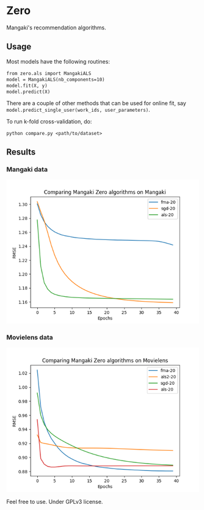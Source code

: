 # Zero

Mangaki's recommendation algorithms.

## Usage

Most models have the following routines:

    from zero.als import MangakiALS
    model = MangakiALS(nb_components=10)
    model.fit(X, y)
    model.predict(X)

There are a couple of other methods that can be used for online fit, say `model.predict_single_user(work_ids, user_parameters)`.

To run k-fold cross-validation, do:

    python compare.py <path/to/dataset>

## Results

### Mangaki data

![Comparing on Mangaki](results/mangaki.png)

### Movielens data

![Comparing on Movielens](results/movielens.png)

Feel free to use. Under GPLv3 license.
